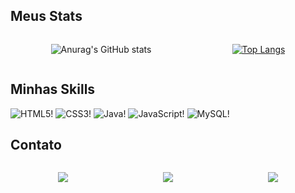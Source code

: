 ## Meus Stats

<div style="display: flex; justify-content: space-around;">

   ![Anurag's GitHub stats](https://github-readme-stats.vercel.app/api?username=souzarayane&show_icons=true)

  [![Top Langs](https://github-readme-stats.vercel.app/api/top-langs/?username=souzarayane&layout=compact)](https://github.com/anuraghazra/github-readme-stats)

</div>

## Minhas Skills

![HTML5!](https://img.shields.io/badge/HTML5-E34F26?style=for-the-badge&logo=html5&logoColor=white)
![CSS3!](https://img.shields.io/badge/CSS3-1572B6?style=for-the-badge&logo=css3&logoColor=white)
![Java!](https://img.shields.io/badge/Java-ED8B00?style=for-the-badge&logo=java&logoColor=white)
![JavaScript!](https://img.shields.io/badge/JavaScript-F7DF1E?style=for-the-badge&logo=javascript&logoColor=black)
![MySQL!](https://img.shields.io/badge/MySQL-00000F?style=for-the-badge&logo=mysql&logoColor=white)

## Contato

<div style="display: flex; justify-content: space-around;">

<a href="https://www.linkedin.com/in/rayane-souza-df/"><img src="https://img.shields.io/badge/LinkedIn-0077B5?style=for-the-badge&logo=linkedin&logoColor=white"></a>
 
<a href="mailto:souzarayane1@outlook.com"><img src="https://img.shields.io/badge/Microsoft_Outlook-0078D4?style=for-the-badge&logo=microsoft-outlook&logoColor=white"></a>

<a href="https://support.discord.com/hc/pt-br/profiles/1916932239105"><img src="https://img.shields.io/badge/Discord-7289DA?style=for-the-badge&logo=discord&logoColor=white"></a>

</div>
